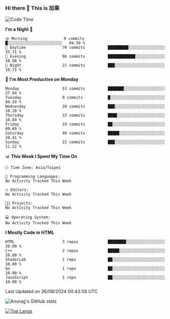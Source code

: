 ### Hi there 👋 This is 加乘



<!--START_SECTION:waka-->
![Code Time](http://img.shields.io/badge/Code%20Time-67%20hrs%205%20mins-blue)

**I'm a Night 🦉** 

```text
🌞 Morning                9 commits           █░░░░░░░░░░░░░░░░░░░░░░░░   04.59 % 
🌆 Daytime                70 commits          █████████░░░░░░░░░░░░░░░░   35.71 % 
🌃 Evening                96 commits          ████████████░░░░░░░░░░░░░   48.98 % 
🌙 Night                  21 commits          ███░░░░░░░░░░░░░░░░░░░░░░   10.71 % 
```
📅 **I'm Most Productive on Monday** 

```text
Monday                   53 commits          ███████░░░░░░░░░░░░░░░░░░   27.04 % 
Tuesday                  9 commits           █░░░░░░░░░░░░░░░░░░░░░░░░   04.59 % 
Wednesday                20 commits          ███░░░░░░░░░░░░░░░░░░░░░░   10.20 % 
Thursday                 33 commits          ████░░░░░░░░░░░░░░░░░░░░░   16.84 % 
Friday                   19 commits          ██░░░░░░░░░░░░░░░░░░░░░░░   09.69 % 
Saturday                 40 commits          █████░░░░░░░░░░░░░░░░░░░░   20.41 % 
Sunday                   22 commits          ███░░░░░░░░░░░░░░░░░░░░░░   11.22 % 
```


📊 **This Week I Spent My Time On** 

```text
🕑︎ Time Zone: Asia/Taipei

💬 Programming Languages: 
No Activity Tracked This Week

🔥 Editors: 
No Activity Tracked This Week

🐱‍💻 Projects: 
No Activity Tracked This Week

💻 Operating System: 
No Activity Tracked This Week
```

**I Mostly Code in HTML** 

```text
HTML                     3 repos             ████████░░░░░░░░░░░░░░░░░   30.00 % 
C++                      2 repos             █████░░░░░░░░░░░░░░░░░░░░   20.00 % 
ShaderLab                1 repo              ██░░░░░░░░░░░░░░░░░░░░░░░   10.00 % 
Go                       1 repo              ██░░░░░░░░░░░░░░░░░░░░░░░   10.00 % 
JavaScript               1 repo              ██░░░░░░░░░░░░░░░░░░░░░░░   10.00 % 
```




 Last Updated on 26/08/2024 00:43:58 UTC
<!--END_SECTION:waka-->


![Anurag's GitHub stats](https://github-readme-stats.vercel.app/api?username=40436michael&show_icons=true)

[![Top Langs](https://github-readme-stats.vercel.app/api/top-langs/?username=40436michael&layout=compact)](https://github.com/anuraghazra/github-readme-stats)



<!--
**40436michael/40436michael** is a ✨ _special_ ✨ repository because its `README.md` (this file) appears on your GitHub profile.

Here are some ideas to get you started:

- 🔭 I’m currently working on ...
- 🌱 I’m currently learning ...
- 👯 I’m looking to collaborate on ...
- 🤔 I’m looking for help with ...
- 💬 Ask me about ...
- 📫 How to reach me: ...
- 😄 Pronouns: ...
- ⚡ Fun fact: ...
-->
